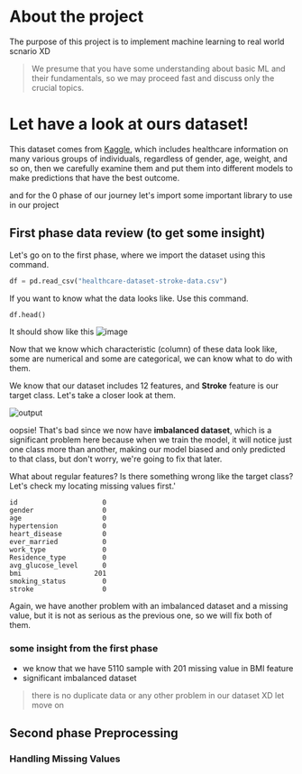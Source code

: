 # About the project
The purpose of this project is to implement machine learning to real world scnario XD

> We presume that you have some understanding about basic ML and their fundamentals, so we may proceed fast and discuss only the crucial topics.

# Let have a look at ours dataset!
This dataset comes from [Kaggle](https://www.kaggle.com/datasets/imoore/60k-stack-overflow-questions-with-quality-rate), which includes healthcare information on many various groups of individuals, regardless of gender, age, weight, and so on, then we carefully examine them and put them into different models to make predictions that have the best outcome.

and for the 0 phase of our journey let's import some important library to use in our project


## First phase data review (to get some insight)
Let's go on to the first phase, where we import the dataset using this command.

```python
df = pd.read_csv("healthcare-dataset-stroke-data.csv")
```
If you want to know what the data looks like. Use this command.
```python
df.head()
```

It should show like this 
![image](https://github.com/Tanachock/Term-Project-Stroke-Prediction/assets/83536257/38725ab9-b9b2-41e6-8ce2-329a20b196ca)

Now that we know which characteristic (column) of these data look like, some are numerical and some are categorical, we can know what to do with them.

We know that our dataset includes 12 features, and **Stroke** feature is our target class. Let's take a closer look at them.

![output](https://github.com/Tanachock/Term-Project-Stroke-Prediction/assets/83536257/9fbd3ca9-9254-4f9d-b5d7-799bc095097f)

oopsie! That's bad since we now have **imbalanced dataset**, which is a significant problem here because when we train the model, it will notice just one class more than another, making our model biased and only predicted to that class, but don't worry, we're going to fix that later.

What about regular features? Is there something wrong like the target class? Let's check my locating missing values first.'
```
id                     0
gender                 0
age                    0
hypertension           0
heart_disease          0
ever_married           0
work_type              0
Residence_type         0
avg_glucose_level      0
bmi                  201
smoking_status         0
stroke                 0
```

Again, we have another problem with an imbalanced dataset and a missing value, but it is not as serious as the previous one, so we will fix both of them.


### some insight from the first phase
- we know that we have 5110 sample with 201 missing value in BMI feature
- significant imbalanced dataset 

> there is no duplicate data or any other problem in our dataset XD let move on

## Second phase Preprocessing<br>

### Handling Missing Values

